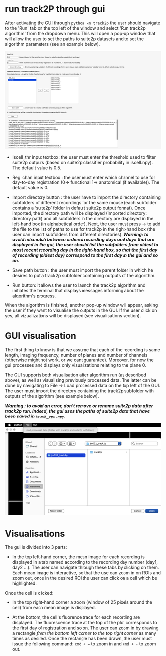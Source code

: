 # run track2P through gui 

After activating the GUI through `python -m track2p` the user should navigate to the 'Run' tab on the top left of the window and select 'Run track2p algorithm' from the dropdown menu. This will open a pop-up window that will allow the user to set the paths to suite2p datasets and to set the algorithm parameters (see an example below). 

![ex_popup_runtrack2p.png](media/plots/ex_popup_runt2p.png) 

- Iscell_thr input textbox: the user must enter the threshold used to filter suite2p outputs (based on suite2p classifier probability in iscell.npy). The default value is 0.5.
  
- Reg_chan input textbox : the user must enter which channel to use for day-to-day registration (0-> functional 1-> anatomical (if available)). The default value is 0.
  
- Import directory button : the user have to import the directory containing subfolders of different recordings for the same mouse (each subfolder contains a ‘suite2p’ folder in default suite2p output format). Once imported, the directory path will be displayed (Imported directory: directory path) and all subfolders in the directory are displayed in the left-hand box (in alphabetical order). Next, the user must press -> to add the file to the list of paths to use for track2p in the right-hand box (the user can import subfolders from different directories).
***Warning: to avoid mismatch between ordered recording days and days that are displayed in the gui, the user should list the subfolders from oldest to most recent recording day in the right-hand box, so that the first day of recording (oldest day) correspond to the first day in the gui and so on.***
  
- Save path button : the user must import the parent folder in which he desires to put a track2p subfolder containing outputs of the algorithm.
  
- Run button: it allows the user to launch the track2p algorithm and initiates the terminal that displays messages informing about the algorithm's progress.

When the algorithm is finished, another pop-up window will appear, asking the user if they want to visualise the outputs in the GUI. If the user click on yes, all vizualizations will be displayed (see visualisations section). 

# GUI visualisation

The first thing to know is that we assume that each of the recording is same length, imaging frequency, number of planes and number of channels (otherwise might not work, or we cant guarantee). Moreover, for now the gui processes and displays only visualizations relating to the plane 0. 

The GUI supports both visualisation after algorithm run (as described above), as well as visualising previously processed data. The latter can be done by navigating to File -> Load processed data on the top left of the GUI. The user must import the directory containing the track2p subfolder with outputs of the algorithm (see example below).

***Warning : to avoid an error, don't remove or rename suite2p data after track2p run. Indeed, the gui uses the paths of suite2p data that have been saved in `track_ops.npy`.***

![ex_t2p_processed_data.png](media/plots/ex_t2p_processed_data.png) 


# Visualisations 

The gui is divided into 3 parts: 

- In the top left-hand corner, the mean image for each recording is displayed in a tab named according to the recording day number (day1, day2 ...). The user can navigate through these tabs by clicking on them. Each mean image is interactive, so that the use can zoom in on ROIs and zoom out, once in the desired ROI the user can click on a cell which be highlighted.

Once the cell is clicked: 

- In the top right-hand corner a zoom (window of 25 pixels around the cell) from each mean image is displayed.
  
- At the bottom, the cell's fluorence trace for each recording are displayed. The fluorescence trace at the top of the plot corresponds to the first day of registration and so on. The user can zoom in by drawing a rectangle *from the bottom left corner to the top right corner* as many times as desired. Once the rectangle has been drawn, the user must issue the following command: `cmd + =` to zoom in and `cmd + -` to zoom out. 


